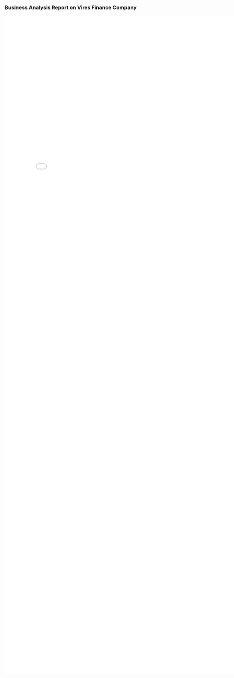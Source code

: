 ### Business Analysis Report on Vires Finance Company

<embed src="Vires.finance (1).pdf" width="800px" height="2100px" />
